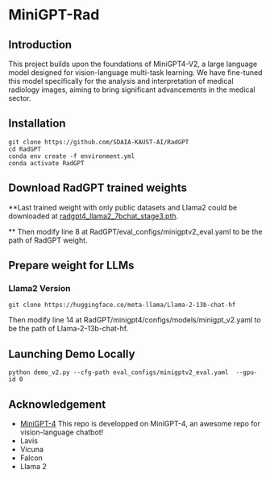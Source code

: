 # MiniGPT-Rad
## Introduction
This project builds upon the foundations of MiniGPT4-V2, a large language model designed for vision-language multi-task learning. We have fine-tuned this model specifically for the analysis and interpretation of medical radiology images, aiming to bring significant advancements in the medical sector.

## Installation

```
git clone https://github.com/SDAIA-KAUST-AI/RadGPT
cd RadGPT
conda env create -f environment.yml
conda activate RadGPT
```

## Download RadGPT trained weights

**Last trained weight with only public datasets and Llama2 could be downloaded at [radgpt4_llama2_7bchat_stage3.pth](https://drive.google.com/file/d/1wE-uIS2meGGt6z8LbqUVwHBPQsE4rd3B/view).

** Then modify line 8 at RadGPT/eval_configs/minigptv2_eval.yaml to be the path of RadGPT weight.

## Prepare weight for LLMs

### Llama2 Version

```shell
git clone https://huggingface.co/meta-llama/Llama-2-13b-chat-hf
```

Then modify line 14 at RadGPT/minigpt4/configs/models/minigpt_v2.yaml to be the path of Llama-2-13b-chat-hf.

## Launching Demo Locally

```
python demo_v2.py --cfg-path eval_configs/minigptv2_eval.yaml  --gpu-id 0
```

## Acknowledgement

- [MiniGPT-4](https://minigpt-4.github.io/) This repo is developped on MiniGPT-4, an awesome repo for vision-language chatbot!
- Lavis
- Vicuna
- Falcon
- Llama 2
